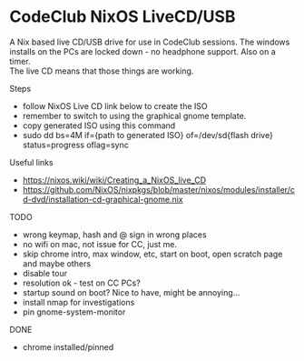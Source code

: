 # CodeClub NixOS LiveCD/USB

A Nix based live CD/USB drive for use in CodeClub sessions.
The windows installs on the PCs are locked down - no headphone support. Also on a timer.  
The live CD means that those things are working.

Steps
* follow NixOS Live CD link below to create the ISO
* remember to switch to using the graphical gnome template.
* copy generated ISO using this command
* sudo dd bs=4M if={path to generated ISO} of=/dev/sd{flash drive} status=progress oflag=sync

Useful links
* https://nixos.wiki/wiki/Creating_a_NixOS_live_CD
* https://github.com/NixOS/nixpkgs/blob/master/nixos/modules/installer/cd-dvd/installation-cd-graphical-gnome.nix

TODO
* wrong keymap, hash and @ sign in wrong places
* no wifi on mac, not issue for CC, just me.
* skip chrome intro, max window, etc, start on boot, open scratch page and maybe others
* disable tour
* resolution ok - test on CC PCs?
* startup sound on boot? Nice to have, might be annoying...
* install nmap for investigations
* pin gnome-system-monitor

DONE
* chrome installed/pinned
